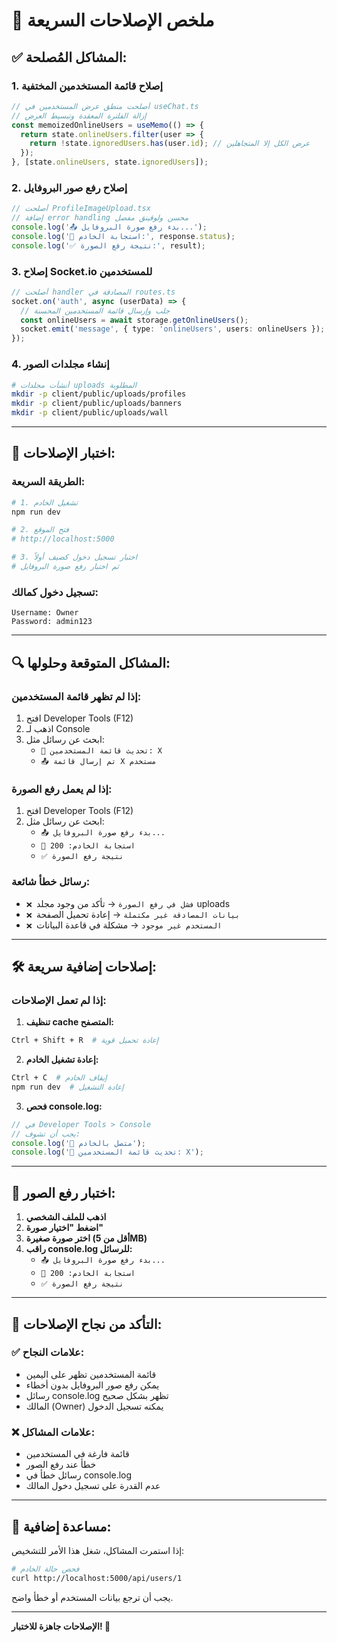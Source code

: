 # 🚀 **ملخص الإصلاحات السريعة**

## ✅ **المشاكل المُصلحة:**

### 1. **إصلاح قائمة المستخدمين المختفية**
```typescript
// أصلحت منطق عرض المستخدمين في useChat.ts
// إزالة الفلترة المعقدة وتبسيط العرض
const memoizedOnlineUsers = useMemo(() => {
  return state.onlineUsers.filter(user => {
    return !state.ignoredUsers.has(user.id); // عرض الكل إلا المتجاهلين
  });
}, [state.onlineUsers, state.ignoredUsers]);
```

### 2. **إصلاح رفع صور البروفايل**
```typescript
// أصلحت ProfileImageUpload.tsx
// إضافة error handling محسن ولوقينق مفصل
console.log('📤 بدء رفع صورة البروفايل...');
console.log('📡 استجابة الخادم:', response.status);
console.log('✅ نتيجة رفع الصورة:', result);
```

### 3. **إصلاح Socket.io للمستخدمين**
```typescript
// أصلحت handler المصادقة في routes.ts
socket.on('auth', async (userData) => {
  // جلب وإرسال قائمة المستخدمين المحسنة
  const onlineUsers = await storage.getOnlineUsers();
  socket.emit('message', { type: 'onlineUsers', users: onlineUsers });
});
```

### 4. **إنشاء مجلدات الصور**
```bash
# أنشأت مجلدات uploads المطلوبة
mkdir -p client/public/uploads/profiles
mkdir -p client/public/uploads/banners  
mkdir -p client/public/uploads/wall
```

---

## 🧪 **اختبار الإصلاحات:**

### **الطريقة السريعة:**
```bash
# 1. تشغيل الخادم
npm run dev

# 2. فتح الموقع
# http://localhost:5000

# 3. اختبار تسجيل دخول كضيف أولاً
# ثم اختبار رفع صورة البروفايل
```

### **تسجيل دخول كمالك:**
```
Username: Owner
Password: admin123
```

---

## 🔍 **المشاكل المتوقعة وحلولها:**

### **إذا لم تظهر قائمة المستخدمين:**
1. افتح Developer Tools (F12)
2. اذهب لـ Console
3. ابحث عن رسائل مثل:
   - `👥 تحديث قائمة المستخدمين: X`
   - `📤 تم إرسال قائمة X مستخدم`

### **إذا لم يعمل رفع الصورة:**
1. افتح Developer Tools (F12)
2. ابحث عن رسائل مثل:
   - `📤 بدء رفع صورة البروفايل...`
   - `📡 استجابة الخادم: 200`
   - `✅ نتيجة رفع الصورة`

### **رسائل خطأ شائعة:**
- `❌ فشل في رفع الصورة` → تأكد من وجود مجلد uploads
- `❌ بيانات المصادقة غير مكتملة` → إعادة تحميل الصفحة
- `❌ المستخدم غير موجود` → مشكلة في قاعدة البيانات

---

## 🛠️ **إصلاحات إضافية سريعة:**

### **إذا لم تعمل الإصلاحات:**

1. **تنظيف cache المتصفح:**
```bash
Ctrl + Shift + R  # إعادة تحميل قوية
```

2. **إعادة تشغيل الخادم:**
```bash
Ctrl + C  # إيقاف الخادم
npm run dev  # إعادة التشغيل
```

3. **فحص console.log:**
```javascript
// في Developer Tools > Console
// يجب أن تشوف:
console.log('🔗 متصل بالخادم');
console.log('👥 تحديث قائمة المستخدمين: X');
```

---

## 📱 **اختبار رفع الصور:**

1. **اذهب للملف الشخصي**
2. **اضغط "اختيار صورة"**
3. **اختر صورة صغيرة (أقل من 5MB)**
4. **راقب console.log للرسائل:**
   - `📤 بدء رفع صورة البروفايل...`
   - `📡 استجابة الخادم: 200`
   - `✅ نتيجة رفع الصورة`

---

## 🎯 **التأكد من نجاح الإصلاحات:**

### ✅ **علامات النجاح:**
- قائمة المستخدمين تظهر على اليمين
- يمكن رفع صور البروفايل بدون أخطاء
- رسائل console.log تظهر بشكل صحيح
- المالك (Owner) يمكنه تسجيل الدخول

### ❌ **علامات المشاكل:**
- قائمة فارغة في المستخدمين
- خطأ عند رفع الصور
- رسائل خطأ في console.log
- عدم القدرة على تسجيل دخول المالك

---

## 🔧 **مساعدة إضافية:**

إذا استمرت المشاكل، شغل هذا الأمر للتشخيص:

```bash
# فحص حالة الخادم
curl http://localhost:5000/api/users/1
```

يجب أن ترجع بيانات المستخدم أو خطأ واضح.

---

**الإصلاحات جاهزة للاختبار! 🚀**